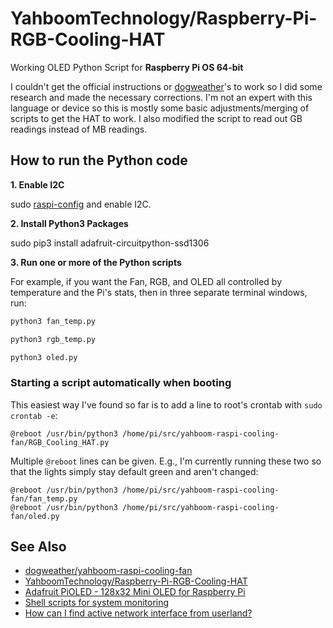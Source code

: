 # YahboomTechnology/Raspberry-Pi-RGB-Cooling-HAT

Working OLED Python Script for **Raspberry Pi OS 64-bit** 

I couldn't get the official instructions or [dogweather](https://github.com/dogweather)'s to work so I did some research and made the necessary corrections.
I'm not an expert with this language or device so this is mostly some basic adjustments/merging of scripts to get the HAT to work.
I also modified the script to read out GB readings instead of MB readings.

## How to run the Python code

**1. Enable I2C**

sudo [raspi-config](https://www.raspberrypi.org/documentation/configuration/raspi-config.md) and enable I2C.

**2. Install Python3 Packages**

sudo pip3 install adafruit-circuitpython-ssd1306

**3. Run one or more of the Python scripts**

For example, if you want the Fan, RGB, and OLED all controlled
by temperature and the Pi's stats, then in three separate terminal
windows, run:

```bash
python3 fan_temp.py
```

```bash
python3 rgb_temp.py
```

```bash
python3 oled.py
```

### Starting a script automatically when booting

This easiest way I've found so far is to add a line
to root's crontab with `sudo crontab -e`:

```
@reboot /usr/bin/python3 /home/pi/src/yahboom-raspi-cooling-fan/RGB_Cooling_HAT.py
```

Multiple `@reboot` lines can be given. E.g., I'm currently running these two so that
the lights simply stay default green and aren't changed:

```
@reboot /usr/bin/python3 /home/pi/src/yahboom-raspi-cooling-fan/fan_temp.py
@reboot /usr/bin/python3 /home/pi/src/yahboom-raspi-cooling-fan/oled.py
```

See Also
--------

* [dogweather/yahboom-raspi-cooling-fan](https://github.com/dogweather/yahboom-raspi-cooling-fan)
* [YahboomTechnology/Raspberry-Pi-RGB-Cooling-HAT](https://github.com/YahboomTechnology/Raspberry-Pi-RGB-Cooling-HAT)
* [Adafruit PiOLED - 128x32 Mini OLED for Raspberry Pi](https://learn.adafruit.com/adafruit-pioled-128x32-mini-oled-for-raspberry-pi/usage)
* [Shell scripts for system monitoring](https://unix.stackexchange.com/questions/119126/command-to-display-memory-usage-disk-usage-and-cpu-load)
* [How can I find active network interface from userland?](https://unix.stackexchange.com/questions/347046/how-can-i-find-active-network-interface-from-userland)
